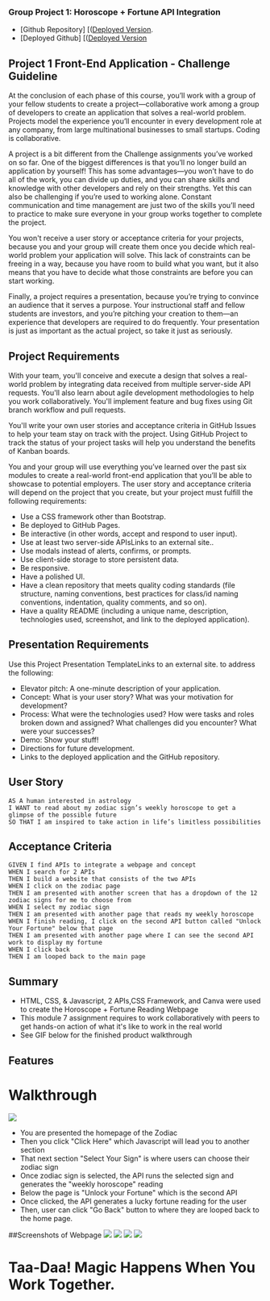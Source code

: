 ### Group Project 1: Horoscope + Fortune API Integration

* [Github Repository] [([Deployed Version](https://github.com/JackW2023/Moira).
* [Deployed Github] [([Deployed Version](https://jackw2023.github.io/Moira/) 

## Project 1 Front-End Application - Challenge Guideline
At the conclusion of each phase of this course, you’ll work with a group of your fellow students to create a project—collaborative work among a group of developers to create an application that solves a real-world problem. Projects model the experience you’ll encounter in every development role at any company, from large multinational businesses to small startups. Coding is collaborative.

A project is a bit different from the Challenge assignments you’ve worked on so far. One of the biggest differences is that you’ll no longer build an application by yourself! This has some advantages—you won’t have to do all of the work, you can divide up duties, and you can share skills and knowledge with other developers and rely on their strengths. Yet this can also be challenging if you’re used to working alone. Constant communication and time management are just two of the skills you’ll need to practice to make sure everyone in your group works together to complete the project.

You won't receive a user story or acceptance criteria for your projects, because you and your group will create them once you decide which real-world problem your application will solve. This lack of constraints can be freeing in a way, because you have room to build what you want, but it also means that you have to decide what those constraints are before you can start working.

Finally, a project requires a presentation, because you’re trying to convince an audience that it serves a purpose. Your instructional staff and fellow students are investors, and you’re pitching your creation to them—an experience that developers are required to do frequently. Your presentation is just as important as the actual project, so take it just as seriously.

## Project Requirements

With your team, you'll conceive and execute a design that solves a real-world problem by integrating data received from multiple server-side API requests. You'll also learn about agile development methodologies to help you work collaboratively. You'll implement feature and bug fixes using Git branch workflow and pull requests.

You'll write your own user stories and acceptance criteria in GitHub Issues to help your team stay on track with the project. Using GitHub Project to track the status of your project tasks will help you understand the benefits of Kanban boards.

You and your group will use everything you’ve learned over the past six modules to create a real-world front-end application that you’ll be able to showcase to potential employers. The user story and acceptance criteria will depend on the project that you create, but your project must fulfill the following requirements:

* Use a CSS framework other than Bootstrap.
* Be deployed to GitHub Pages.
* Be interactive (in other words, accept and respond to user input).
* Use at least two server-side APIsLinks to an external site..
* Use modals instead of alerts, confirms, or prompts.
* Use client-side storage to store persistent data.
* Be responsive.
* Have a polished UI.
* Have a clean repository that meets quality coding standards (file structure, naming conventions, best practices for class/id naming conventions, indentation, quality comments, and so on).
* Have a quality README (including a unique name, description, technologies used, screenshot, and link to the deployed application).

## Presentation Requirements

Use this Project Presentation TemplateLinks to an external site. to address the following:

* Elevator pitch: A one-minute description of your application.
* Concept: What is your user story? What was your motivation for development?
* Process: What were the technologies used? How were tasks and roles broken down and assigned? What challenges did you encounter? What were your successes?
* Demo: Show your stuff!
* Directions for future development.
* Links to the deployed application and the GitHub repository.

## User Story

```
AS A human interested in astrology 
I WANT to read about my zodiac sign’s weekly horoscope to get a glimpse of the possible future
SO THAT I am inspired to take action in life’s limitless possibilities 
```

## Acceptance Criteria

```
GIVEN I find APIs to integrate a webpage and concept
WHEN I search for 2 APIs
THEN I build a website that consists of the two APIs
WHEN I click on the zodiac page
THEN I am presented with another screen that has a dropdown of the 12 zodiac signs for me to choose from
WHEN I select my zodiac sign
THEN I am presented with another page that reads my weekly horoscope
WHEN I finish reading, I click on the second API button called "Unlock Your Fortune" below that page
THEN I am presented with another page where I can see the second API work to display my fortune
WHEN I click back
THEN I am looped back to the main page
```

## Summary

* HTML, CSS, & Javascript, 2 APIs,CSS Framework, and Canva were used to create the Horoscope + Fortune Reading Webpage
* This module 7 assignment requires to work collaboratively with peers to get hands-on action of what it's like to work in the real world
* See GIF below for the finished product walkthrough

## Features
# Walkthrough

![](./Assets/images/ZodiacWalkthrough.gif)

* You are presented the homepage of the Zodiac
* Then you click "Click Here" which Javascript will lead you to another section
* That next section "Select Your Sign" is where users can choose their zodiac sign
* Once zodiac sign is selected, the API runs the selected sign and generates the "weekly horoscope" reading
* Below the page is "Unlock your Fortune" which is the second API
* Once clicked, the API generates a lucky fortune reading for the user
* Then, user can click "Go Back" button to where they are looped back to the home page.

##Screenshots of Webpage
![](./Assets/images/ZodiacWalkthrough1.png)
![](./Assets/images/ZodiacWalkthrough2.png)
![](./Assets/images/ZodiacWalkthrough3.png)
![](./Assets/images/ZodiacWalkthrough4.png)
# Taa-Daa! Magic Happens When You Work Together.

